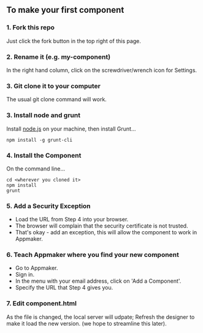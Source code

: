 ## To make your first component

###  1. Fork this repo

Just click the fork button in the top right of this page.

###  2. Rename it (e.g. my-component)

In the right hand column, click on the screwdriver/wrench icon for Settings.

###  3. Git clone it to your computer

The usual git clone command will work.


### 3. Install node and grunt

Install [node.js](http://nodejs.org/) on your machine, then install Grunt...

```
npm install -g grunt-cli
```


###  4. Install the Component

On the command line...

```
cd <wherever you cloned it>
npm install
grunt
```

###  5. Add a Security Exception

* Load the URL from Step 4 into your browser.
* The browser will complain that the security certificate is not trusted.
* That's okay - add an exception, this will allow the component to work in Appmaker.

###  6. Teach Appmaker where you find your new component

* Go to Appmaker.
* Sign in.
* In the menu with your email address, click on 'Add a Component'.
* Specify the URL that Step 4 gives you.

### 7. Edit component.html

As the file is changed, the local server will udpate; Refresh the designer to make it load the new version. (we hope to streamline this later).

